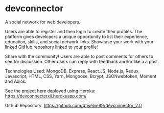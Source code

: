 # devconnector

A social network for web developers.

Users are able to register and then login to create their profiles. The platform gives developers a unique opportunity to list their experience, education, skills, and social network links. Showcase your work with your linked GitHub repository linked to your profile!

Share with the community! Users are able to post comments for others to see for discussion. Other users can reply with feedback and/or like a a post.

Technologies Used: MongoDB, Express, React.JS, Node.js, Redux, Javascript, HTML, CSS, Yarn, Mongoose, Bcrypt, JSONwebtoken, Moment and Axios.

See the project here deployed using Heroku: https://devconnecterxii.herokuapp.com/

Github Repository: https://github.com/dtwelve89/devconnector_2.0
